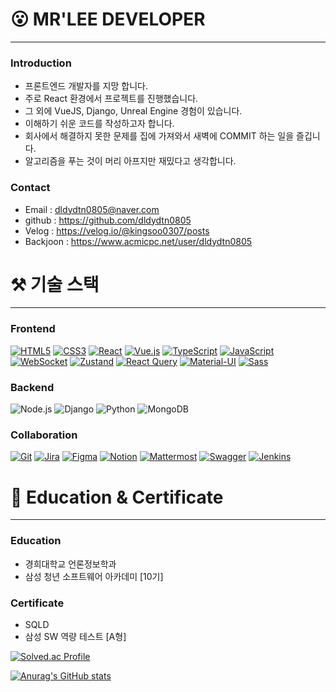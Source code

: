# :open_mouth: MR'LEE DEVELOPER

---

### Introduction
- 프론트엔드 개발자를 지망 합니다.
- 주로 React 환경에서 프로젝트를 진행했습니다.
- 그 외에 VueJS, Django, Unreal Engine 경험이 있습니다.
- 이해하기 쉬운 코드를 작성하고자 합니다.
- 회사에서 해결하지 못한 문제를 집에 가져와서 새벽에 COMMIT 하는 일을 즐깁니다.
- 알고리즘을 푸는 것이 머리 아프지만 재밌다고 생각합니다.

### Contact

- Email : dldydtn0805@naver.com
- github : https://github.com/dldydtn0805
- Velog : https://velog.io/@kingsoo0307/posts
- Backjoon : https://www.acmicpc.net/user/dldydtn0805

# ⚒️ 기술 스택

---

### Frontend
[![HTML5](https://img.shields.io/badge/HTML5-E34F26?style=for-the-badge&logo=html5&logoColor=white)](https://html.spec.whatwg.org/)
[![CSS3](https://img.shields.io/badge/CSS3-1572B6?style=for-the-badge&logo=css3&logoColor=white)](https://www.w3.org/Style/CSS/)
[![React](https://img.shields.io/badge/React-61DAFB?style=for-the-badge&logo=react&logoColor=black)](https://reactjs.org/)
[![Vue.js](https://img.shields.io/badge/Vue.js-4FC08D?style=for-the-badge&logo=vue.js&logoColor=white)](https://vuejs.org/)
[![TypeScript](https://img.shields.io/badge/TypeScript-3178C6?style=for-the-badge&logo=typescript&logoColor=white)](https://www.typescriptlang.org/)
[![JavaScript](https://img.shields.io/badge/JavaScript-F7DF1E?style=for-the-badge&logo=javascript&logoColor=black)](https://developer.mozilla.org/en-US/docs/Web/JavaScript)
[![WebSocket](https://img.shields.io/badge/WebSocket-5FA9E9?style=for-the-badge&logo=websocket&logoColor=white)](https://developer.mozilla.org/en-US/docs/Web/API/WebSockets_API)
[![Zustand](https://img.shields.io/badge/Zustand-3CACAE?style=for-the-badge&logo=zustand&logoColor=white)](https://github.com/pmndrs/zustand)
[![React Query](https://img.shields.io/badge/ReactQuery-FF4154?style=for-the-badge&logo=reactquery&logoColor=white)](https://react-query.tanstack.com/)
[![Material-UI](https://img.shields.io/badge/Mui-0081CB?style=for-the-badge&logo=mui&logoColor=white)](https://mui.com/)
[![Sass](https://img.shields.io/badge/Sass-CC6699?style=for-the-badge&logo=sass&logoColor=white)](https://sass-lang.com/)

### Backend
![Node.js](https://img.shields.io/badge/Node.js-43853D?style=for-the-badge&logo=node.js&logoColor=white)
![Django](https://img.shields.io/badge/Django-092E20?style=for-the-badge&logo=django&logoColor=white)
![Python](https://img.shields.io/badge/Python-3776AB?style=for-the-badge&logo=python&logoColor=white)
![MongoDB](https://img.shields.io/badge/MongoDB-4EA94B?style=for-the-badge&logo=mongodb&logoColor=white)

### Collaboration
[![Git](https://img.shields.io/badge/Git-F05032?style=for-the-badge&logo=git&logoColor=white)](https://git-scm.com/)
[![Jira](https://img.shields.io/badge/JIRA-0052CC?style=for-the-badge&logo=jira&logoColor=white)](https://www.atlassian.com/software/jira)
[![Figma](https://img.shields.io/badge/Figma-F24E1E?style=for-the-badge&logo=figma&logoColor=white)](https://www.figma.com/)
[![Notion](https://img.shields.io/badge/Notion-000000?style=for-the-badge&logo=notion&logoColor=white)](https://www.notion.so/)
[![Mattermost](https://img.shields.io/badge/MatterMost-0072C6?style=for-the-badge&logo=mattermost&logoColor=white)](https://mattermost.com/)
[![Swagger](https://img.shields.io/badge/Swagger-85EA2D?style=for-the-badge&logo=swagger&logoColor=white)](https://swagger.io/)
[![Jenkins](https://img.shields.io/badge/Jenkins-D24939?style=for-the-badge&logo=jenkins&logoColor=white)](https://www.jenkins.io/)


# 👔 Education & Certificate

---

### Education

- 경희대학교 언론정보학과
- 삼성 청년 소프트웨어 아카데미 [10기]

### Certificate

- SQLD
- 삼성 SW 역량 테스트 [A형]

[![Solved.ac Profile](http://mazassumnida.wtf/api/v2/generate_badge?boj=dldydtn0805)](https://solved.ac/dldydtn0805/)

[![Anurag's GitHub stats](https://github-readme-stats.vercel.app/api?username=dldydtn0805&show_icons=true&theme=radical)](https://github.com/anuraghazra/github-readme-stats)

